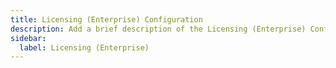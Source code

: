 ```yaml
---
title: Licensing (Enterprise) Configuration
description: Add a brief description of the Licensing (Enterprise) Configuration page here
sidebar:
  label: Licensing (Enterprise)
---
```

